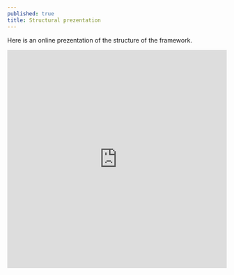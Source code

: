 ```yaml
---
published: true
title: Structural prezentation
---
```

Here is an online prezentation of the structure of the framework.

<iframe id="iframe_container" frameborder="0" webkitallowfullscreen="" mozallowfullscreen="" allowfullscreen="true" width="100%" height="500" src="https://prezi.com/embed/yoogjkbx3ol2/?bgcolor=ffffff&amp;lock_to_path=1&amp;autoplay=0&amp;autohide_ctrls=0&amp;landing_data=bHVZZmNaNDBIWnNjdEVENDRhZDFNZGNIUE43MHdLNWpsdFJLb2ZHanI5Z1JGZy9oaFd3d2o5dFVvNmJaa1hPaFFnPT0&amp;landing_sign=LvNOgVgGCCcGe26nCdk4idwWiOarRRNix6kIMsfGygY"></iframe>
